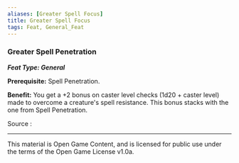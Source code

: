 ```yaml
---
aliases: [Greater Spell Focus]
title: Greater Spell Focus
tags: Feat, General_Feat
---
```

### Greater Spell Penetration 
***Feat Type: General***

**Prerequisite:** Spell Penetration.

**Benefit:** You get a +2 bonus on caster level checks (1d20 + caster
level) made to overcome a creature's spell resistance. This bonus stacks
with the one from Spell Penetration.


Source :

---

This material is Open Game Content, and is licensed for public use under
the terms of the Open Game License v1.0a.
